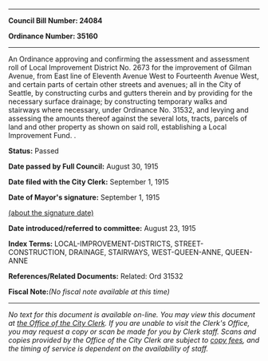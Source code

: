 

********

**Council Bill Number: 24084**
   
**Ordinance Number: 35160**
********

 An Ordinance approving and confirming the assessment and assessment roll of Local Improvement District No. 2673 for the improvement of Gilman Avenue, from East line of Eleventh Avenue West to Fourteenth Avenue West, and certain parts of certain other streets and avenues; all in the City of Seattle, by constructing curbs and gutters therein and by providing for the necessary surface drainage; by constructing temporary walks and stairways where necessary, under Ordinance No. 31532, and levying and assessing the amounts thereof against the several lots, tracts, parcels of land and other property as shown on said roll, establishing a Local Improvement Fund. .

**Status:** Passed
   
**Date passed by Full Council:** August 30, 1915
   
**Date filed with the City Clerk:** September 1, 1915
   
**Date of Mayor's signature:** September 1, 1915
   
[(about the signature date)](/~public/approvaldate.htm)
   
   
   
**Date introduced/referred to committee:** August 23, 1915
   
   
**Index Terms:** LOCAL-IMPROVEMENT-DISTRICTS, STREET-CONSTRUCTION, DRAINAGE, STAIRWAYS, WEST-QUEEN-ANNE, QUEEN-ANNE

**References/Related Documents:** Related: Ord 31532

**Fiscal Note:**_(No fiscal note available at this time)_
********

_No text for this document is available on-line. You may view this document at [the Office of the City Clerk](http://www.seattle.gov/leg/clerk/contactUs.htm). If you are unable to visit the Clerk's Office, you may request a copy or scan be made for you by Clerk staff. Scans and copies provided by the Office of the City Clerk are subject to [copy fees](http://clerk.seattle.gov/~public/clerkfees.htm), and the timing of service is dependent on the availability of staff._

